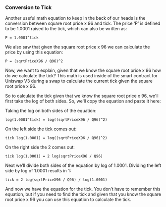 ### Conversion to Tick

Another useful math equation to keep in the back of our heads is the conversion between square root price x 96 and tick. The price ‘P’ is defined to be 1.0001 raised to the tick, which can also be written as:
```
P = 1.0001^tick
```
We also saw that given the square root price x 96 we can calculate the price by using this equation:
```
P = (sqrtPriceX96 / Q96)^2
```
Now, we want to explain, given that we know the square root price x 96 how do we calculate the tick? This math is used inside of the smart contract for Uniswap V3 during a swap to calculate the current tick given the square root price x 96.

So to calculate the tick given that we know the square root price x 96, we'll first take the log of both sides. So, we'll copy the equation and paste it here:

Taking the log on both sides of the equation:
```
log(1.0001^tick) = log((sqrtPriceX96 / Q96)^2)
```
On the left side the tick comes out:
```
tick log(1.0001) = log((sqrtPriceX96 / Q96)^2)
```
On the right side the 2 comes out:
```
tick log(1.0001) = 2 log(sqrtPriceX96 / Q96)
```
Next we’ll divide both sides of the equation by log of 1.0001. Dividing the left side by log of 1.0001 results in 1:
```
tick = 2 log(sqrtPriceX96 / Q96) / log(1.0001)
```
And now we have the equation for the tick. You don’t have to remember this equation, but if you need to find the tick and given that you know the square root price x 96 you can use this equation to calculate the tick.
